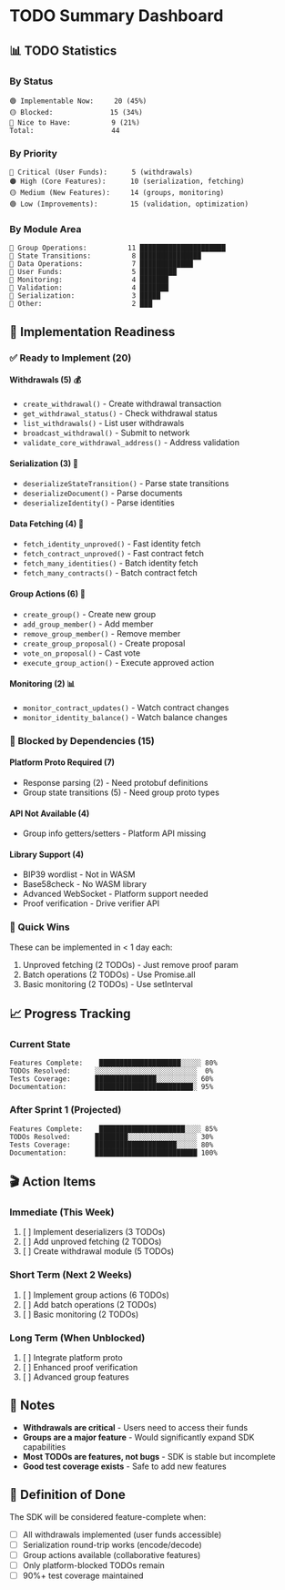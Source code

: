 # TODO Summary Dashboard

## 📊 TODO Statistics

### By Status
```
🟢 Implementable Now:     20 (45%)
🟡 Blocked:              15 (34%)
🔵 Nice to Have:          9 (21%)
Total:                   44
```

### By Priority
```
🔴 Critical (User Funds):      5 (withdrawals)
🟠 High (Core Features):      10 (serialization, fetching)
🟡 Medium (New Features):     14 (groups, monitoring)
🟢 Low (Improvements):        15 (validation, optimization)
```

### By Module Area
```
📁 Group Operations:          11 █████████████████████
📁 State Transitions:          8 ███████████████
📁 Data Operations:            7 █████████████
📁 User Funds:                 5 █████████
📁 Monitoring:                 4 ███████
📁 Validation:                 4 ███████
📁 Serialization:              3 █████
📁 Other:                      2 ███
```

## 🚦 Implementation Readiness

### ✅ Ready to Implement (20)

#### Withdrawals (5) 💰
- `create_withdrawal()` - Create withdrawal transaction
- `get_withdrawal_status()` - Check withdrawal status
- `list_withdrawals()` - List user withdrawals
- `broadcast_withdrawal()` - Submit to network
- `validate_core_withdrawal_address()` - Address validation

#### Serialization (3) 🔄
- `deserializeStateTransition()` - Parse state transitions
- `deserializeDocument()` - Parse documents
- `deserializeIdentity()` - Parse identities

#### Data Fetching (4) 📡
- `fetch_identity_unproved()` - Fast identity fetch
- `fetch_contract_unproved()` - Fast contract fetch
- `fetch_many_identities()` - Batch identity fetch
- `fetch_many_contracts()` - Batch contract fetch

#### Group Actions (6) 👥
- `create_group()` - Create new group
- `add_group_member()` - Add member
- `remove_group_member()` - Remove member
- `create_group_proposal()` - Create proposal
- `vote_on_proposal()` - Cast vote
- `execute_group_action()` - Execute approved action

#### Monitoring (2) 📊
- `monitor_contract_updates()` - Watch contract changes
- `monitor_identity_balance()` - Watch balance changes

### 🚧 Blocked by Dependencies (15)

#### Platform Proto Required (7)
- Response parsing (2) - Need protobuf definitions
- Group state transitions (5) - Need group proto types

#### API Not Available (4)
- Group info getters/setters - Platform API missing

#### Library Support (4)
- BIP39 wordlist - Not in WASM
- Base58check - No WASM library
- Advanced WebSocket - Platform support needed
- Proof verification - Drive verifier API

### 🎯 Quick Wins

These can be implemented in < 1 day each:
1. Unproved fetching (2 TODOs) - Just remove proof param
2. Batch operations (2 TODOs) - Use Promise.all
3. Basic monitoring (2 TODOs) - Use setInterval

## 📈 Progress Tracking

### Current State
```
Features Complete:    ████████████████████░░░░░ 80%
TODOs Resolved:      ░░░░░░░░░░░░░░░░░░░░░░░░░  0%
Tests Coverage:      ███████████████░░░░░░░░░░ 60%
Documentation:       ████████████████████████░ 95%
```

### After Sprint 1 (Projected)
```
Features Complete:    █████████████████████░░░░ 85%
TODOs Resolved:      ████████░░░░░░░░░░░░░░░░░ 30%
Tests Coverage:      ████████████████████░░░░░ 80%
Documentation:       █████████████████████████ 100%
```

## 🎬 Action Items

### Immediate (This Week)
1. [ ] Implement deserializers (3 TODOs)
2. [ ] Add unproved fetching (2 TODOs)
3. [ ] Create withdrawal module (5 TODOs)

### Short Term (Next 2 Weeks)
1. [ ] Implement group actions (6 TODOs)
2. [ ] Add batch operations (2 TODOs)
3. [ ] Basic monitoring (2 TODOs)

### Long Term (When Unblocked)
1. [ ] Integrate platform proto
2. [ ] Enhanced proof verification
3. [ ] Advanced group features

## 📝 Notes

- **Withdrawals are critical** - Users need to access their funds
- **Groups are a major feature** - Would significantly expand SDK capabilities
- **Most TODOs are features, not bugs** - SDK is stable but incomplete
- **Good test coverage exists** - Safe to add new features

## 🏁 Definition of Done

The SDK will be considered feature-complete when:
- [ ] All withdrawals implemented (user funds accessible)
- [ ] Serialization round-trip works (encode/decode)
- [ ] Group actions available (collaborative features)
- [ ] Only platform-blocked TODOs remain
- [ ] 90%+ test coverage maintained